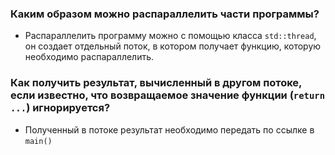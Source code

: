 ### Каким образом можно распараллелить части программы? 
- Распараллелить программу можно с помощью класса `std::thread`, он создает отдельный поток, в котором получает 
функцию, которую необходимо распараллелить.

### Как получить результат, вычисленный в другом потоке, если известно, что возвращаемое значение функции (`return ...`) игнорируется?
- Полученный в потоке результат необходимо передать по ссылке в  `main()`
